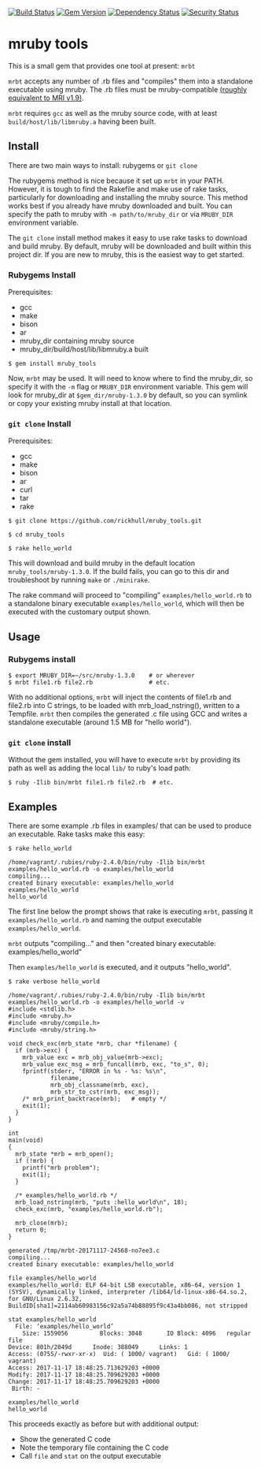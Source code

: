 [![Build Status](https://travis-ci.org/rickhull/mruby_tools.svg?branch=master)](https://travis-ci.org/rickhull/mruby_tools)
[![Gem Version](https://badge.fury.io/rb/mruby_tools.svg)](https://badge.fury.io/rb/mruby_tools)
[![Dependency Status](https://gemnasium.com/rickhull/mruby_tools.svg)](https://gemnasium.com/rickhull/mruby_tools)
[![Security Status](https://hakiri.io/github/rickhull/mruby_tools/master.svg)](https://hakiri.io/github/rickhull/mruby_tools/master)

# mruby tools

This is a small gem that provides one tool at present: `mrbt`

`mrbt` accepts any number of .rb files and "compiles" them into a standalone
executable using mruby.  The .rb files must be mruby-compatible
[(roughly equivalent to MRI v1.9)](https://github.com/mruby/mruby/blob/master/doc/limitations.md).

`mrbt` requires `gcc` as well as the mruby source code, with at least
`build/host/lib/libmruby.a` having been built.

## Install

There are two main ways to install: rubygems or `git clone`

The rubygems method is nice because it set up `mrbt` in your PATH.  However,
it is tough to find the Rakefile and make use of rake tasks, particularly for
downloading and installing the mruby source.  This method works best if you
already have mruby downloaded and built.  You can specify the path to mruby
with `-m path/to/mruby_dir` or via `MRUBY_DIR` environment variable.

The `git clone` install method makes it easy to use rake tasks to download and
build mruby.  By default, mruby will be downloaded and built within this project dir.  If you are new to mruby, this is the easiest way to get started.

### Rubygems Install

Prerequisites:

* gcc
* make
* bison
* ar
* mruby_dir containing mruby source
* mruby_dir/build/host/lib/libmruby.a built

```
$ gem install mruby_tools
```

Now, `mrbt` may be used.  It will need to know where to find the mruby_dir,
so specify it with the `-m` flag or `MRUBY_DIR` environment variable.  This
gem will look for mruby_dir at `$gem_dir/mruby-1.3.0` by default, so you can
symlink or copy your existing mruby install at that location.

### `git clone` Install

Prerequisites:

* gcc
* make
* bison
* ar
* curl
* tar
* rake

```
$ git clone https://github.com/rickhull/mruby_tools.git

$ cd mruby_tools

$ rake hello_world
```

This will download and build mruby in the default location
`mruby_tools/mruby-1.3.0`.  If the build fails, you can go to this dir and
troubleshoot by running `make` or `./minirake`.

The rake command will proceed to "compiling" `examples/hello_world.rb` to
a standalone binary executable `examples/hello_world`, which will then be
executed with the customary output shown.

## Usage

### Rubygems install

```
$ export MRUBY_DIR=~/src/mruby-1.3.0    # or wherever
$ mrbt file1.rb file2.rb                # etc.
```

With no additional options, `mrbt` will inject the contents of file1.rb and
file2.rb into C strings, to be loaded with mrb_load_nstring(), written to a
Tempfile.  `mrbt` then compiles the generated .c file using GCC and writes
a standalone executable (around 1.5 MB for "hello world").

### `git clone` install

Without the gem installed, you will have to execute `mrbt` by providing its
path as well as adding the local `lib/` to ruby's load path:

```
$ ruby -Ilib bin/mrbt file1.rb file2.rb  # etc.
```

## Examples

There are some example .rb files in examples/ that can be used to produce
an executable.  Rake tasks make this easy:

```
$ rake hello_world

/home/vagrant/.rubies/ruby-2.4.0/bin/ruby -Ilib bin/mrbt examples/hello_world.rb -o examples/hello_world
compiling...
created binary executable: examples/hello_world
examples/hello_world
hello_world
```

The first line below the prompt shows that rake is executing `mrbt`, passing it
`examples/hello_world.rb` and naming the output executable
`examples/hello_world`.

`mrbt` outputs "compiling..." and then "created binary
executable: examples/hello_world"

Then `examples/hello_world` is executed, and it outputs "hello_world".

```
$ rake verbose hello_world

/home/vagrant/.rubies/ruby-2.4.0/bin/ruby -Ilib bin/mrbt examples/hello_world.rb -o examples/hello_world -v
#include <stdlib.h>
#include <mruby.h>
#include <mruby/compile.h>
#include <mruby/string.h>

void check_exc(mrb_state *mrb, char *filename) {
  if (mrb->exc) {
    mrb_value exc = mrb_obj_value(mrb->exc);
    mrb_value exc_msg = mrb_funcall(mrb, exc, "to_s", 0);
    fprintf(stderr, "ERROR in %s - %s: %s\n",
            filename,
            mrb_obj_classname(mrb, exc),
            mrb_str_to_cstr(mrb, exc_msg));
    /* mrb_print_backtrace(mrb);   # empty */
    exit(1);
  }
}

int
main(void)
{
  mrb_state *mrb = mrb_open();
  if (!mrb) {
    printf("mrb problem");
    exit(1);
  }

  /* examples/hello_world.rb */
  mrb_load_nstring(mrb, "puts :hello_world\n", 18);
  check_exc(mrb, "examples/hello_world.rb");

  mrb_close(mrb);
  return 0;
}

generated /tmp/mrbt-20171117-24568-no7ee3.c
compiling...
created binary executable: examples/hello_world

file examples/hello_world
examples/hello_world: ELF 64-bit LSB executable, x86-64, version 1 (SYSV), dynamically linked, interpreter /lib64/ld-linux-x86-64.so.2, for GNU/Linux 2.6.32, BuildID[sha1]=2114ab60983156c92a5a74b88895f9c43a4bb086, not stripped

stat examples/hello_world
  File: ‘examples/hello_world’
    Size: 1559056         Blocks: 3048       IO Block: 4096   regular file
Device: 801h/2049d      Inode: 388049      Links: 1
Access: (0755/-rwxr-xr-x)  Uid: ( 1000/ vagrant)   Gid: ( 1000/ vagrant)
Access: 2017-11-17 18:48:25.713629203 +0000
Modify: 2017-11-17 18:48:25.709629203 +0000
Change: 2017-11-17 18:48:25.709629203 +0000
 Birth: -

examples/hello_world
hello_world
```

This proceeds exactly as before but with additional output:

* Show the generated C code
* Note the temporary file containing the C code
* Call `file` and `stat` on the output executable
